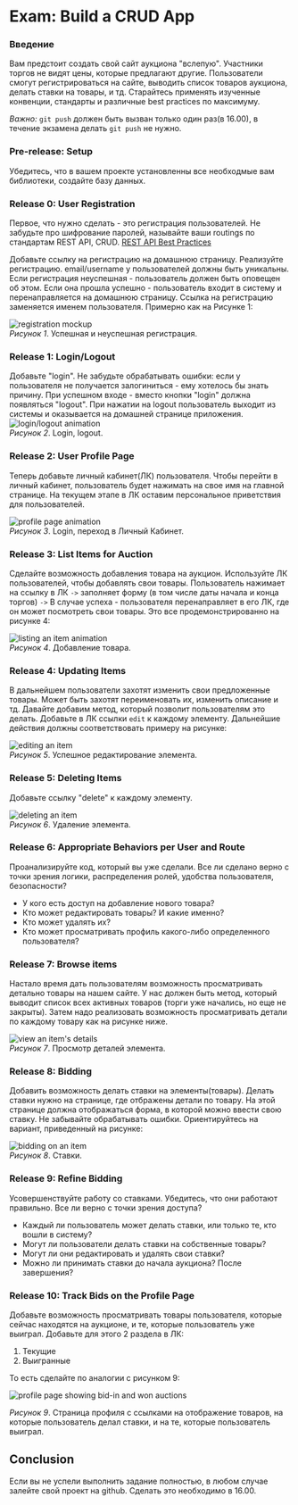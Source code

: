 # Exam: Build a CRUD App



### Введение
Вам предстоит создать свой сайт аукциона "вслепую". Участники торгов не видят цены, которые предлагают другие. Пользователи смогут регистрироваться на сайте, выводить список товаров аукциона, делать ставки на товары, и тд.
Старайтесь применять изученные конвенции, стандарты и различные best practices по максимуму.

*Важно:*
`git push` должен быть вызван только один раз(в 16.00), в течение экзамена делать `git push` не нужно.


### Pre-release: Setup
Убедитесь, что в вашем проекте установленны все необходмые вам библиотеки, создайте базу данных.


### Release 0: User Registration
Первое, что нужно сделать - это регистрация пользователей. Не забудьте про шифрование паролей, называйте ваши routings по стандартам REST API, CRUD. [REST API Best Practices](https://habr.com/post/351890/)

Добавьте ссылку на регистрацию на домашнюю страницу. Реализуйте регистрацию. email/username у пользователей должны быть уникальны. Если регистрация неуспешная - пользователь должен быть оповещен об этом. Если она прошла успешно - пользователь входит в систему и перенаправляется на домашнюю страницу. Ссылка на регистрацию заменяется именем пользователя. Примерно как на Рисунке 1:

![registration mockup](readme-assets/registration.gif)  
*Рисунок 1*. Успешная и неуспешная регистрация.


### Release 1: Login/Logout
Добавьте "login". Не забудьте обрабатывать ошибки: если у пользователя не получается залогиниться - ему хотелось бы знать причину. При успешном входе - вместо кнопки "login" должна появляться "logout". При нажатии на logout пользователь выходит из системы и оказывается на домашней странице приложения.
![login/logout animation](readme-assets/login-logout.gif)  
*Рисунок 2*. Login, logout.


### Release 2: User Profile Page
Теперь добавьте личный кабинет(ЛК) пользователя. Чтобы перейти в личный кабинет, пользователь будет нажимать на свое имя на главной странице. На текущем этапе в ЛК оставим персональное приветствия для пользователей.

![profile page animation](readme-assets/profile-page.gif)  
*Рисунок 3*.  Login, переход в Личный Кабинет.


### Release 3: List Items for Auction
Сделайте возможность добавления товара на аукцион. Используйте ЛК пользователей, чтобы добавлять свои товары. Пользователь нажимает на ссылку в ЛК `->` заполняет форму (в том числе даты начала и конца торгов) `->` В случае успеха - пользователя перенаправляет в его ЛК, где он может посмотреть свои товары. Это все продемонстрированно на рисунке 4:


![listing an item animation](readme-assets/list-items.gif)  
*Рисунок 4*. Добавление товара.


### Release 4: Updating Items
В дальнейшем пользователи захотят изменить свои предложенные товары. Может быть захотят переименовать их, изменить описание и тд. Давайте добавим метод, который позволит пользователям это делать.
Добавьте в ЛК ссылки `edit` к каждому элементу. Дальнейшие действия должны соответствовать примеру на рисунке:

![editing an item](readme-assets/edit-item.gif)  
*Рисунок 5*. Успешное редактирование элемента.


### Release 5: Deleting Items
Добавьте ссылку "delete" к каждому элементу.

![deleting an item](readme-assets/delete-item.gif)  
*Рисунок 6*.  Удаление элемента.


### Release 6:  Appropriate Behaviors per User and Route
Проанализируйте код, который вы уже сделали. Все ли сделано верно с точки зрения логики, распределения ролей, удобства пользователя, безопасности?

* У кого есть доступ на добавление нового товара?
* Кто может редактировать товары? И какие именно?
* Кто может удалять их?
* Кто может просматривать профиль какого-либо определенного пользователя?

### Release 7: Browse items
Настало время дать пользователям возможность просматривать детально товары на нашем сайте. У нас должен быть метод, который выводит список всех активных товаров (торги уже начались, но еще не закрыты). Затем надо реализовать возможность просматривать детали по каждому товару как на рисунке ниже.

![view an item's details](readme-assets/view-item.gif)  
*Рисунок 7*.  Просмотр деталей элемента.


### Release 8: Bidding
Добавить возможность делать ставки на элементы(товары). Делать ставки нужно на странице, где отбражены детали по товару. На этой странице должна отображаться форма, в которой можно ввести свою ставку. Не забывайте обрабатывать ошибки. Ориентируйтесь на вариант, приведенный на рисунке:

![bidding on an item](readme-assets/bid-on-item.gif)  
*Рисунок 8*. Ставки.


### Release 9:  Refine Bidding
Усовершенствуйте работу со ставками. Убедитесь, что они работают правильно. Все ли верно с точки зрения доступа?

* Каждый ли пользователь может делать ставки, или только те, кто вошли в систему?
* Могут ли пользователи делать ставки на собственные товары?
* Могут ли они редактировать и удалять свои ставки?
* Можно ли принимать ставки до начала аукциона? После завершения?


### Release 10: Track Bids on the Profile Page
Добавьте возможность просматривать товары пользователя, которые сейчас находятся на аукционе, и те, которые пользователь уже выиграл.
Добавьте для этого 2 раздела в ЛК:
1. Текущие
2. Выигранные

То есть сделайте по аналогии с рисунком 9:

![profile page showing bid-in and won auctions](readme-assets/track-bids.gif)  

*Рисунок 9*.  Страница профиля с ссылками на отображение товаров, на которые пользователь делал ставки, и на те, которые пользователь выиграл.


## Conclusion

Если вы не успели выполнить задание полностью, в любом случае залейте свой проект на github. Сделать это необходимо в 16.00.
